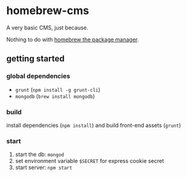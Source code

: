 # homebrew-cms 

A very basic CMS, just because.

Nothing to do with [homebrew the package manager](http://brew.sh/).

## getting started

### global dependencies

- `grunt` (`npm install -g grunt-cli`)
- `mongodb` (`brew install mongodb`)

### build

install dependencies (`npm install`) and build front-end assets (`grunt`)

### start

1. start the db: `mongod`
2. set environment variable `$SECRET` for express cookie secret
3. start server: `npm start`
